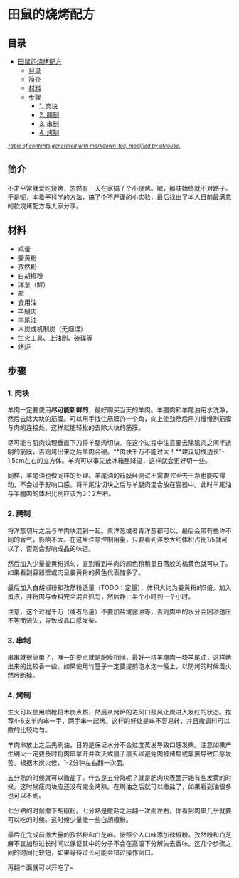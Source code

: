 # 田鼠的烧烤配方
## 目录
- [田鼠的烧烤配方](#田鼠的烧烤配方)
  - [目录](#目录)
  - [简介](#简介)
  - [材料](#材料)
  - [步骤](#步骤)
    - [1. 肉块](#1-肉块)
    - [2. 腌制](#2-腌制)
    - [3. 串制](#3-串制)
    - [4. 烤制](#4-烤制)

<small><i><a href='http://ecotrust-canada.github.io/markdown-toc/'>Table of contents generated with markdown-toc, modified by uMouse.</a></i></small>

## 简介
不才平常就爱吃烧烤，忽然有一天在家搞了个小烧烤。嚯，那味始终就不对路子。于是呢，本着~~不~~科学的方法，搞了个不严谨的小实验，最后找出了本人目前最满意的款烧烤配方与大家分享。

## 材料
- 鸡蛋
- 姜黄粉
- 孜然粉
- 白胡椒粉
- 洋葱（鲜）
- 盐
- 食用油
- 羊腿肉
- 羊尾油
- 木炭或机制炭（无烟煤）
- 生火工具、上油刷、碗碟等
- 烤炉

## 步骤
### 1. 肉块
羊肉一定要使用**尽可能新鲜的**，最好购买当天的羊肉。羊腿肉和羊尾油用水洗净，然后去除大块的筋膜。可以用手拽住筋膜的一个角，向上使劲然后用刀慢慢割筋膜与肉的连接处，这样就能轻松的去除大块的筋膜。

尽可能与肌肉纹理垂直下刀将羊腿肉切块。在这个过程中注意要去除肌肉之间半透明的筋膜，否则烤出来之后羊肉会硬。**肉块千万不能过大！**建议切成边长1-1.5cm左右的立方体。羊肉可以事先放冰箱里降温，这样就会更好切一些。

同样，羊尾油也做同样的处理。羊尾油的筋膜经测试不需要*完全*去干净也能咬得动，不会过于影响口感。将羊尾油切块之后与羊腿肉混合放在容器中。此时羊尾油与羊腿肉的体积比例应该为3：2左右。

### 2. 腌制
将洋葱切片之后与羊肉块混到一起。紫洋葱或者青洋葱都可以，最后会带有些许不同的香气，影响不大。在这里注意控制用量，只要看到洋葱大约体积占比1/5就可以了，否则会影响成品的味道。

然后加入少量姜黄粉抓匀，直到看到羊肉的颜色稍稍呈日落般的橘黄色就可以了。如果看到容器壁或肉呈姜黄粉的黄色代表加多了。

最后加入白胡椒粉和孜然粉适量（TODO：定量），体积大约为姜黄粉的3倍。加入蛋液，并将肉与香料完全混合抓匀，然后静止半个小时到一个小时。

注意，这个过程千万（或者尽量）不要加盐或酱油等，否则肉中的水分会因渗透压不等而流失，导致成品口感发柴。

### 3. 串制
串串就很简单了，唯一的要点就是肥瘦相间，最好一块羊腿肉一块羊尾油，这样烤出来的比较香一些。如果使用竹签子一定要提前泡水泡一晚上，以防烤的时候着火然后断掉。

### 4. 烤制
生火可以使用喷枪将木炭点燃，然后从烤炉的进风口鼓风让炭进入发红的状态。推荐4-6支羊肉串一手，两手串一起烤。这样的好处是串不容易转，并且撒调料可以撒的比较均匀。

羊肉串放上之后先刷油，目的是保证水分不会过度蒸发导致口感发柴。注意如果产生明火一定要及时将肉串拿开并吹灭或扇子扇灭以避免肉被烤焦或熏黑导致口感发苦。根据木炭火候，1-2分钟左右翻一次面。

五分熟的时候就可以撒盐了。什么是五分熟呢？就是肥肉块表面开始有些发黄的时候。这时候瘦肉块应还没有完全烤熟。在刷油之后就可以撒盐了，如果看到油很多也可以不刷。

七分熟的时候撒下胡椒粉。七分熟是撒盐之后翻一次面左右，你看到肉串几乎就要可以吃的时候。这时候少量撒一些白胡椒粉。

最后在完成前撒大量的孜然粉和白芝麻。按照个人口味添加辣椒粉。孜然粉和白芝麻不宜加热过长时间以保证其中的分子不会在高温下分解失去香味。这几个步骤之间的时间比较短，如果等待过长可能会错过操作窗口。

再翻个面就可以开吃了~